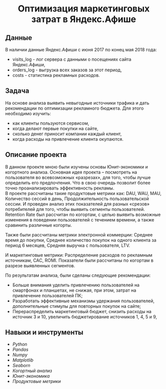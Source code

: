 <h1><center> Оптимизация маркетинговых затрат в Яндекс.Афише </center></h1> 

## Данные
В наличии данные Яндекс.Афиши с июня 2017 по конец мая 2018 года:

- visits_log - лог сервера с данными о посещениях сайта Яндекс.Афиши,
- orders_log - выгрузка всех заказов за этот период,
- costs - статистика рекламных расходов.


## Задача
На основе анализа выявить невыгодные источники трафика и дать рекомендации по оптимизации рекламного бюджета. Для этого необходимо изучить:
- как клиенты пользуются сервисом,
- когда делают первые покупки на сайте,
- сколько денег приносит компании каждый клиент,
- когда расходы на привлечение клиента окупаются.

## Описание проекта
В данном проекте мною были изучены основы Юнит-экономики и когортного анализа. Основная идея проекта – посмотреть на пользователя во всевозможных «разрезах», для того, чтобы лучше определить его предпочтения. Что в свою очередь позволит более точно проанализировать эффективность рекламы.<br> 
В проекте рассчитаны такие продуктовые метрики как: DAU, WAU, MAU, Количество сессий в день, Продолжительность пользовательской сессии. И проведен анализ этих показателей для разных «срезов» потребителей для того, чтобы выявить сегменты пользователей.<br>
Retention Rate был рассчитан по когортам, с целью выявить возможные изменения в поведении пользователей с течением времени, а также сравинить различные когорты.<br>

Также были рассчитаны метрики электронной коммерции: Среднее время до покупки, 
Cреднее количество покупок на одного клиента за период 6 месяцев, Средняя выручка с пользователя, LTV.<br>

И маркетинговые метрики: Распределение расходов по рекламным источникам, CAC, ROMI. Показатели были рассчитаны по когортам в разрезе выявленных сегментов.<br> 

По результатам анализа, были сделаны следующие рекомендации: 
- Больше внимания уделить привлечению пользователей на смартфонах и планшетах, не снижая, при этом, затрат на привлечение пользователей ПК;
- Разработать эффективные механизмы удержания пользователей, дополнительные стимулы для повторных покупок на сайте;
- Перераспределить маркетинговый бюджет, снизить расходы на источник 3 и 10, увеличить бюджетирование источников 1, 4, 5 и 9,

## Навыки и инструменты
-	*Python*
-	*Pandas*
-	*Numpy*
- *Matplotlib*
-	*Seaborn*
-	*Когортный анализ*
-  *Юнит-экономика*
- *Продуктовые метрики*



